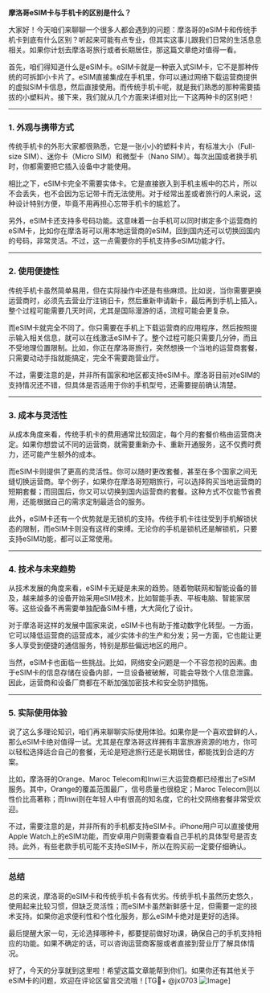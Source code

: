 **摩洛哥eSIM卡与手机卡的区别是什么？**

大家好！今天咱们来聊聊一个很多人都会遇到的问题：摩洛哥的eSIM卡和传统手机卡到底有什么区别？听起来可能有点专业，但其实这事儿跟我们日常的生活息息相关。如果你计划去摩洛哥旅行或者长期居住，那这篇文章绝对值得一看。

首先，咱们得知道什么是eSIM卡。eSIM卡就是一种嵌入式SIM卡，它不是那种传统的可拆卸小卡片了。eSIM直接集成在手机里，你可以通过网络下载运营商提供的虚拟SIM卡信息，然后直接使用。而传统手机卡呢，就是我们熟悉的那种需要插拔的小塑料片。接下来，我们就从几个方面来详细对比一下这两种卡的区别吧！

---

### **1. 外观与携带方式**
传统手机卡的外形大家都很熟悉，它是一张小小的塑料卡片，有标准大小（Full-size SIM）、迷你卡（Micro SIM）和微型卡（Nano SIM）。每次出国或者换手机时，你都需要把它插入设备中才能使用。

相比之下，eSIM卡完全不需要实体卡。它是直接嵌入到手机主板中的芯片，所以不会丢失，也不会因为忘记带卡而无法使用。对于经常出差或者旅行的人来说，这种设计特别方便，毕竟不用再担心忘带手机卡的尴尬了。

另外，eSIM卡还支持多号码功能。这意味着一台手机可以同时绑定多个运营商的eSIM卡，比如你在摩洛哥可以用本地运营商的eSIM，回到国内还可以切换回国内的号码，非常灵活。不过，这一点需要你的手机支持多eSIM功能才行。

---

### **2. 使用便捷性**
传统手机卡虽然简单易用，但在实际操作中还是有些麻烦。比如说，当你需要更换运营商时，必须先去营业厅注销旧卡，然后重新申请新卡，最后再到手机上插入。整个过程可能需要几天时间，尤其是国际漫游的话，流程可能会更复杂。

而eSIM卡就完全不同了。你只需要在手机上下载运营商的应用程序，然后按照提示输入相关信息，就可以在线激活eSIM卡了。整个过程可能只需要几分钟，而且不受地理位置限制。比如，你正在摩洛哥旅行，突然想换一个当地的运营商套餐，只需要动动手指就能搞定，完全不需要跑营业厅。

不过，需要注意的是，并非所有国家和地区都支持eSIM卡。摩洛哥目前对eSIM的支持情况还不错，但具体是否适用于你的手机型号，还需要提前确认清楚。

---

### **3. 成本与灵活性**
从成本角度来看，传统手机卡的费用通常比较固定，每个月的套餐价格由运营商决定。如果你想尝试不同的运营商，就需要重新办卡、重新开通服务，这不仅费时费力，还可能产生额外的成本。

而eSIM卡则提供了更高的灵活性。你可以随时更改套餐，甚至在多个国家之间无缝切换运营商。举个例子，如果你在摩洛哥短期旅行，可以选择购买当地运营商的短期套餐；而回国后，你又可以切换到国内运营商的套餐。这种方式不仅能节省费用，还能根据自己的需求定制最适合的服务。

此外，eSIM卡还有一个优势就是无锁机的支持。传统手机卡往往受到手机解锁状态的限制，而eSIM卡则没有这样的束缚。无论你的手机是锁机还是解锁机，只要支持eSIM功能，都可以正常使用。

---

### **4. 技术与未来趋势**
从技术发展的角度来看，eSIM卡无疑是未来的趋势。随着物联网和智能设备的普及，越来越多的设备开始采用eSIM技术，比如智能手表、平板电脑、智能家居等。这些设备不再需要单独配备SIM卡槽，大大简化了设计。

对于摩洛哥这样的发展中国家来说，eSIM卡也有助于推动数字化转型。一方面，它可以降低运营商的运营成本，减少实体卡的生产和分发；另一方面，它也能让更多人享受到便捷的通信服务，特别是那些偏远地区的用户。

当然，eSIM卡也面临一些挑战。比如，网络安全问题是一个不容忽视的因素。由于eSIM卡的信息存储在设备内部，一旦设备被破解，可能会导致个人信息泄露。因此，运营商和设备厂商都在不断加强加密技术和安全防护措施。

---

### **5. 实际使用体验**
说了这么多理论知识，咱们再来聊聊实际使用体验。如果你是一个喜欢尝鲜的人，那么eSIM卡绝对值得一试。尤其是在摩洛哥这样拥有丰富旅游资源的地方，你可以轻松选择适合自己的套餐，无论是短途旅行还是长期居住，都能找到合适的方案。

比如，摩洛哥的Orange、Maroc Telecom和Inwi三大运营商都已经推出了eSIM服务。其中，Orange的覆盖范围最广，信号质量也很稳定；Maroc Telecom则以性价比高著称；而Inwi则在年轻人中有很高的知名度，它的社交网络套餐非常受欢迎。

不过，需要注意的是，并非所有的手机都支持eSIM卡。iPhone用户可以直接使用Apple Watch上的eSIM功能，而安卓用户则需要查看自己手机的具体型号是否支持。此外，有些老款手机可能不支持eSIM卡，所以在购买前一定要仔细确认。

---

### **总结**
总的来说，摩洛哥的eSIM卡和传统手机卡各有优劣。传统手机卡虽然历史悠久，使用起来比较习惯，但缺乏灵活性；而eSIM卡虽然新鲜感十足，但需要一定的技术支持。如果你追求便利性和个性化服务，那么eSIM卡绝对是更好的选择。

最后提醒大家一句，无论选择哪种卡，都要提前做好功课，确保自己的手机支持相应的功能。如果不确定的话，可以咨询运营商客服或者直接到营业厅了解具体情况。

好了，今天的分享就到这里啦！希望这篇文章能帮到你们。如果你还有其他关于eSIM卡的问题，欢迎在评论区留言交流哦！[TG💪+ @jx0703 ![Image](https://github.com/user-attachments/assets/dbca1d08-cadb-493c-b0ec-ad6f7a83f270)]